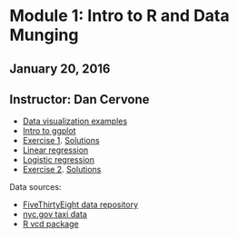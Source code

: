 # Module 1: Intro to R and Data Munging
## January 20, 2016
## Instructor: Dan Cervone

- [Data visualization examples](http://htmlpreview.github.io/?https://github.com/pablobarbera/data-science-workshop/blob/master/modeling-viz/01_intro.html) 
- [Intro to ggplot](http://htmlpreview.github.io/?https://github.com/pablobarbera/data-science-workshop/blob/master/modeling-viz/02_ggplot_graphics.html) 
- [Exercise 1](http://htmlpreview.github.io/?https://github.com/pablobarbera/data-science-workshop/blob/master/modeling-viz/03_challenge_1.html). [Solutions](http://htmlpreview.github.io/?https://github.com/pablobarbera/data-science-workshop/blob/master/modeling-viz/03_challenge_1_solutions.html)
- [Linear regression](http://htmlpreview.github.io/?https://github.com/pablobarbera/data-science-workshop/blob/master/modeling-viz/04_linear_regression.html) 
- [Logistic regression](http://htmlpreview.github.io/?https://github.com/pablobarbera/data-science-workshop/blob/master/modeling-viz/05_logistic_regression.html) 
- [Exercise 2](http://htmlpreview.github.io/?https://github.com/pablobarbera/data-science-workshop/blob/master/modeling-viz/06_challenge_2.html). [Solutions](http://htmlpreview.github.io/?https://github.com/pablobarbera/data-science-workshop/blob/master/modeling-viz/06_challenge_2_solutions.html)

Data sources:
- [FiveThirtyEight data repository](http://htmlpreview.github.io/?https://github.com/fivethirtyeight/data)
- [nyc.gov taxi data](http://htmlpreview.github.io/?http://www.nyc.gov/html/tlc/html/about/trip_record_data.shtml)
- [R vcd package](http://htmlpreview.github.io/?https://cran.r-project.org/package=vcd)




